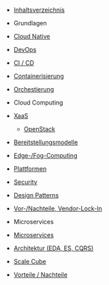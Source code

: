 - [Inhaltsverzeichnis](/)

- Grundlagen
- [Cloud Native](grundlagen/cloud_native.md)
- [DevOps](grundlagen/devops.md)
- [CI / CD](grundlagen/ci_cd.md)
- [Containerisierung](grundlagen/containerisierung.md)
- [Orchestierung](grundlagen/orchestierung.md)

- Cloud Computing
- [XaaS](cloud-computing/xaas.md)
    - [OpenStack](cloud-computing/openstack.md)
- [Bereitstellungsmodelle](cloud-computing/bereitstellungsmodelle.md)
- [Edge-/Fog-Computing](cloud-computing/edge_fog.md)
- [Plattformen](cloud-computing/plattformen.md)
- [Security](cloud-computing/security.md)
- [Design Patterns](cloud-computing/design_patterns.md)
- [Vor-/Nachteile, Vendor-Lock-In](cloud-computing/vor_nachteile.md)

- Microservices
- [Microservices](microservices/microservices.md)
- [Architektur (EDA, ES, CQRS)](microservices/architektur.md)
- [Scale Cube](microservices/scale_cube.md)
- [Vorteile / Nachteile](microservices/vor_nachteile.md)

